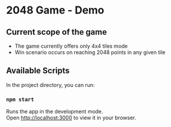 # 2048 Game - Demo

## Current scope of the game

- The game currently offers only 4x4 tiles mode
- Win scenario occurs on reaching 2048 points in any given tile

## Available Scripts

In the project directory, you can run:

### `npm start`

Runs the app in the development mode.\
Open [http://localhost:3000](http://localhost:3000) to view it in your browser.
